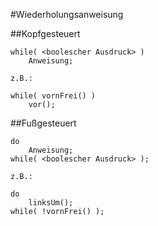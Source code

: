 #Wiederholungsanweisung

##Kopfgesteuert

	while( <boolescher Ausdruck> )
		Anweisung;

	z.B.:

	while( vornFrei() )
		vor();


##Fußgesteuert

	do
		Anweisung;
	while( <boolescher Ausdruck> );

	z.B.:

	do 
		linksUm();
	while( !vornFrei() );
